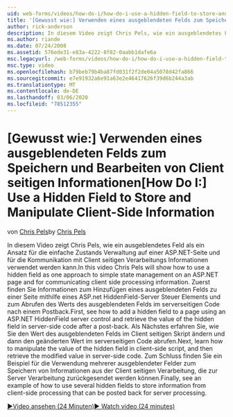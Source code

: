 ```yaml
---
uid: web-forms/videos/how-do-i/how-do-i-use-a-hidden-field-to-store-and-manipulate-client-side-information
title: '[Gewusst wie:] Verwenden eines ausgeblendeten Felds zum Speichern und Bearbeiten von Client seitigen Informationen | Microsoft-Dokumentation'
author: rick-anderson
description: In diesem Video zeigt Chris Pels, wie ein ausgeblendetes Feld als ein Ansatz für die einfache Zustands Verwaltung auf einer ASP.NET Seite und für die Kommunikation der Clientseite verwendet wird...
ms.author: riande
ms.date: 07/24/2008
ms.assetid: 576ede31-e83a-4222-8f82-0aabb1dafe6a
msc.legacyurl: /web-forms/videos/how-do-i/how-do-i-use-a-hidden-field-to-store-and-manipulate-client-side-information
msc.type: video
ms.openlocfilehash: b79beb79b4ba87fd031f2f2de04a5078d42fa866
ms.sourcegitcommit: e7e91932a6e91a63e2e46417626f39d6b244a3ab
ms.translationtype: MT
ms.contentlocale: de-DE
ms.lasthandoff: 03/06/2020
ms.locfileid: "78512355"
---
```

# <a name="how-do-i-use-a-hidden-field-to-store-and-manipulate-client-side-information"></a><span data-ttu-id="4dc3f-103">[Gewusst wie:] Verwenden eines ausgeblendeten Felds zum Speichern und Bearbeiten von Client seitigen Informationen</span><span class="sxs-lookup"><span data-stu-id="4dc3f-103">[How Do I:] Use a Hidden Field to Store and Manipulate Client-Side Information</span></span>

<span data-ttu-id="4dc3f-104">von [Chris Pels](https://twitter.com/chrispels)</span><span class="sxs-lookup"><span data-stu-id="4dc3f-104">by [Chris Pels](https://twitter.com/chrispels)</span></span>

<span data-ttu-id="4dc3f-105">In diesem Video zeigt Chris Pels, wie ein ausgeblendetes Feld als ein Ansatz für die einfache Zustands Verwaltung auf einer ASP.NET-Seite und für die Kommunikation mit Client seitigen Verarbeitungs Informationen verwendet werden kann.</span><span class="sxs-lookup"><span data-stu-id="4dc3f-105">In this video Chris Pels will show how to use a hidden field as one approach to simple state management on an ASP.NET page and for communicating client side processing information.</span></span> <span data-ttu-id="4dc3f-106">Zuerst finden Sie Informationen zum Hinzufügen eines ausgeblendeten Felds zu einer Seite mithilfe eines ASP.net HiddenField-Server Steuer Elements und zum Abrufen des Werts des ausgeblendeten Felds im serverseitigen Code nach einem Postback.</span><span class="sxs-lookup"><span data-stu-id="4dc3f-106">First, see how to add a hidden field to a page using an ASP.NET HiddenField server control and retrieve the value of the hidden field in server-side code after a post-back.</span></span> <span data-ttu-id="4dc3f-107">Als Nächstes erfahren Sie, wie Sie den Wert des ausgeblendeten Felds im Client seitigen Skript ändern und dann den geänderten Wert im serverseitigen Code abrufen.</span><span class="sxs-lookup"><span data-stu-id="4dc3f-107">Next, learn how to manipulate the value of the hidden field in client-side script, and then retrieve the modified value in server-side code.</span></span> <span data-ttu-id="4dc3f-108">Zum Schluss finden Sie ein Beispiel für die Verwendung mehrerer ausgeblendeter Felder zum Speichern von Informationen aus der Client seitigen Verarbeitung, die zur Server Verarbeitung zurückgesendet werden können.</span><span class="sxs-lookup"><span data-stu-id="4dc3f-108">Finally, see an example of how to use several hidden fields to store information from client-side processing that can be posted back for server processing.</span></span>

[<span data-ttu-id="4dc3f-109">&#9654;Video ansehen (24 Minuten)</span><span class="sxs-lookup"><span data-stu-id="4dc3f-109">&#9654; Watch video (24 minutes)</span></span>](https://channel9.msdn.com/Blogs/ASP-NET-Site-Videos/how-do-i-use-a-hidden-field-to-store-and-manipulate-client-side-information)

